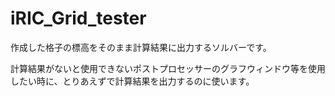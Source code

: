 # iRIC_Grid_tester

作成した格子の標高をそのまま計算結果に出力するソルバーです。

計算結果がないと使用できないポストプロセッサーのグラフウィンドウ等を使用したい時に、とりあえずで計算結果を出力するのに使います。